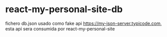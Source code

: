 # react-my-personal-site-db
fichero db.json usado como fake api https://my-json-server.typicode.com, esta api sera consumida por react-my-personal-site
